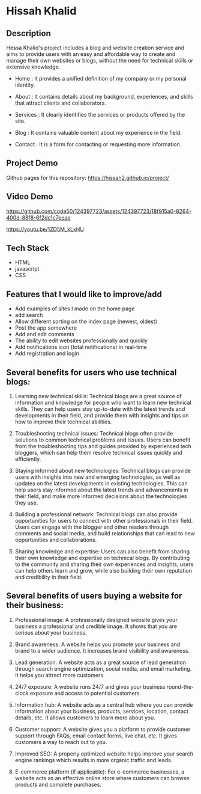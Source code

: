 # Hissah Khalid
## Description
Hessa Khalid's project includes a blog and website creation service and aims to provide users with an easy and affordable way to create and manage their own websites or blogs, without the need for technical skills or extensive knowledge.

* Home : It provides a unified definition of my company or my personal identity.

* About : It contains details about my background, experiences, and skills that attract clients and collaborators.

* Services : It clearly identifies the services or products offered by the site.

* Blog : It contains valuable content about my experience in the field.

* Contact : It is a form for contacting or requesting more information.

## Project Demo

Github pages for this repository: https://hissah2.github.io/project/

## Video Demo

https://github.com/code50/124397723/assets/124397723/18f915a0-8264-400d-88f8-6f2dc1c7eeae

https://youtu.be/1ZD5M_kLxHU

## Tech Stack
* HTML <br>
* javascript <br>
* CSS <br>
## Features that I would like to improve/add
* Add examples of sites I made on the home page
* add search
* Allow different sorting on the index page (newest, oldest)
* Post the app somewhere
* Add and edit comments
* The ability to edit websites professionally and quickly
* Add notifications icon (total notifications) in real-time
* Add registration and login
## Several benefits for users who use technical blogs:
1. Learning new technical skills: Technical blogs are a great source of information and knowledge for people who want to learn new technical skills. They can help users stay up-to-date with the latest trends and developments in their field, and provide them with insights and tips on how to improve their technical abilities.

1. Troubleshooting technical issues: Technical blogs often provide solutions to common technical problems and issues. Users can benefit from the troubleshooting tips and guides provided by experienced tech bloggers, which can help them resolve technical issues quickly and efficiently.

1. Staying informed about new technologies: Technical blogs can provide users with insights into new and emerging technologies, as well as updates on the latest developments in existing technologies. This can help users stay informed about the latest trends and advancements in their field, and make more informed decisions about the technologies they use.

1. Building a professional network: Technical blogs can also provide opportunities for users to connect with other professionals in their field. Users can engage with the blogger and other readers through comments and social media, and build relationships that can lead to new opportunities and collaborations.

1. Sharing knowledge and expertise: Users can also benefit from sharing their own knowledge and expertise on technical blogs. By contributing to the community and sharing their own experiences and insights, users can help others learn and grow, while also building their own reputation and credibility in their field.

## Several benefits of users buying a website for their business:
1. Professional image: A professionally designed website gives your business a professional and credible image. It shows that you are serious about your business.

1. Brand awareness: A website helps you promote your business and brand to a wider audience. It increases brand visibility and awareness.

1. Lead generation: A website acts as a great source of lead generation through search engine optimization, social media, and email marketing. It helps you attract more customers.

1. 24/7 exposure: A website runs 24/7 and gives your business round-the-clock exposure and access to potential customers.

1. Information hub: A website acts as a central hub where you can provide information about your business, products, services, location, contact details, etc. It allows customers to learn more about you.

1. Customer support: A website gives you a platform to provide customer support through FAQs, email contact forms, live chat, etc. It gives customers a way to reach out to you.

1. Improved SEO: A properly optimized website helps improve your search engine rankings which results in more organic traffic and leads.

1. E-commerce platform (if applicable): For e-commerce businesses, a website acts as an effective online store where customers can browse products and complete purchases.
